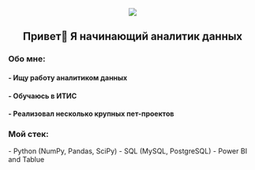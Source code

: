 <div align="center">
  <img src="https://i.gifer.com/4qo9.gif" align="center"/>
</div>

<h2 align="center">Привет👋 Я начинающий аналитик данных</h2>

<h3 align="left">Обо мне:</h3>
<h4 align="left">- Ищу работу аналитиком данных</h4>
<h4 align="left">- Обучаюсь в ИТИС</h4>
<h4 align="left">- Реализовал несколько крупных пет-проектов</h4>

<h3 align="left">Мой стек:</h3>

<div>
  - Python (NumPy, Pandas, SciPy)
  - SQL (MySQL, PostgreSQL)
  - Power BI and Tablue
</div>
